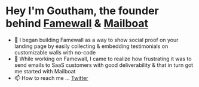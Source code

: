 # Hey I'm Goutham, the founder behind [Famewall](https://famewall.io) & [Mailboat](https://mailboat.io)

- 👀 I began building Famewall as a way to show social proof on your landing page by easily collecting & embedding testimonials on customizable walls with no-code
- 🌱 While working on Famewall, I came to realize how frustrating it was to send emails to SaaS customers with good deliverability & that in turn got me started with Mailboat
- 📫 How to reach me ... [Twitter](https://twitter.com/gouthamjay8) 

<!---
gouterz/gouterz is a ✨ special ✨ repository because its `README.md` (this file) appears on your GitHub profile.
You can click the Preview link to take a look at your changes.
--->
